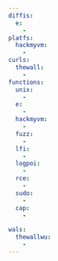 ```yaml
---
diffis:
  e:
    -
platfs:
  hackmyvm:
    -
curls:
  thewall:
    -
functions:
  unix:
    -
  e:
    -
  hackmyvm:
    -
  fuzz:
    -
  lfi:
    -
  logpoi:
    -
  rce:
    -
  sudo:
    -
  cap:
    -

wals:
  thewallwu:
    -
---
```

